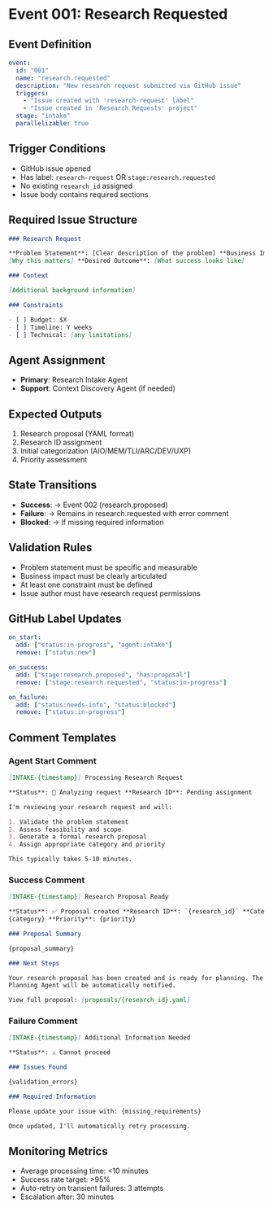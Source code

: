# Event 001: Research Requested

## Event Definition

```yaml
event:
  id: "001"
  name: "research.requested"
  description: "New research request submitted via GitHub issue"
  triggers:
    - "Issue created with 'research-request' label"
    - "Issue created in 'Research Requests' project"
  stage: "intake"
  parallelizable: true
```

## Trigger Conditions

- GitHub issue opened
- Has label: `research-request` OR `stage:research.requested`
- No existing `research_id` assigned
- Issue body contains required sections

## Required Issue Structure

```markdown
### Research Request

**Problem Statement**: [Clear description of the problem] **Business Impact**:
[Why this matters] **Desired Outcome**: [What success looks like]

### Context

[Additional background information]

### Constraints

- [ ] Budget: $X
- [ ] Timeline: Y weeks
- [ ] Technical: [any limitations]
```

## Agent Assignment

- **Primary**: Research Intake Agent
- **Support**: Context Discovery Agent (if needed)

## Expected Outputs

1. Research proposal (YAML format)
2. Research ID assignment
3. Initial categorization (AIO/MEM/TLI/ARC/DEV/UXP)
4. Priority assessment

## State Transitions

- **Success**: → Event 002 (research.proposed)
- **Failure**: → Remains in research.requested with error comment
- **Blocked**: → If missing required information

## Validation Rules

- Problem statement must be specific and measurable
- Business impact must be clearly articulated
- At least one constraint must be defined
- Issue author must have research request permissions

## GitHub Label Updates

```yaml
on_start:
  add: ["status:in-progress", "agent:intake"]
  remove: ["status:new"]

on_success:
  add: ["stage:research.proposed", "has:proposal"]
  remove: ["stage:research.requested", "status:in-progress"]

on_failure:
  add: ["status:needs-info", "status:blocked"]
  remove: ["status:in-progress"]
```

## Comment Templates

### Agent Start Comment

```markdown
[INTAKE-{timestamp}] Processing Research Request

**Status**: 🔄 Analyzing request **Research ID**: Pending assignment

I'm reviewing your research request and will:

1. Validate the problem statement
2. Assess feasibility and scope
3. Generate a formal research proposal
4. Assign appropriate category and priority

This typically takes 5-10 minutes.
```

### Success Comment

```markdown
[INTAKE-{timestamp}] Research Proposal Ready

**Status**: ✅ Proposal created **Research ID**: `{research_id}` **Category**:
{category} **Priority**: {priority}

### Proposal Summary

{proposal_summary}

### Next Steps

Your research proposal has been created and is ready for planning. The Research
Planning Agent will be automatically notified.

View full proposal: [proposals/{research_id}.yaml]
```

### Failure Comment

```markdown
[INTAKE-{timestamp}] Additional Information Needed

**Status**: ⚠️ Cannot proceed

### Issues Found

{validation_errors}

### Required Information

Please update your issue with: {missing_requirements}

Once updated, I'll automatically retry processing.
```

## Monitoring Metrics

- Average processing time: <10 minutes
- Success rate target: >95%
- Auto-retry on transient failures: 3 attempts
- Escalation after: 30 minutes
